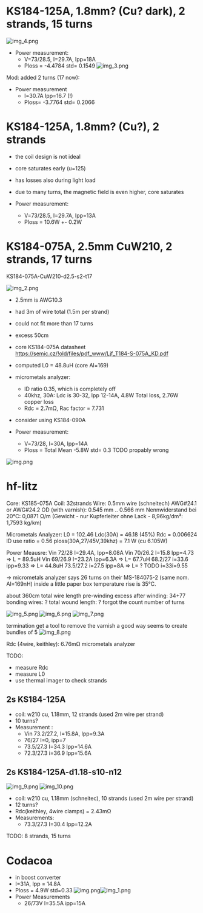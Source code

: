 # KS184-125A, 1.8mm? (Cu? dark), 2 strands, 15 turns
![img_4.png](img_4.webp)
- Power measurement:
  - V=73/28.5, I=29.7A, Ipp=18A
  - Ploss = -4.4784 std= 0.1549
![img_3.png](img_3.webp)

Mod: added 2 turns (17 now):
- Power measurement
  - I=30.7A Ipp=16.7 (!)
  - Ploss= -3.7764 std= 0.2066


# KS184-125A, 1.8mm? (Cu?), 2 strands
- the coil design is not ideal
- core saturates early (u=125)
- has losses also during light load 
- due to many turns, the magnetic field is even higher, core saturates

- Power measurement:
  - V=73/28.5, I=29.7A, Ipp=13A
  - Ploss = 10.6W +- 0.2W

# KS184-075A, 2.5mm CuW210, 2 strands, 17 turns
KS184-075A-CuW210-d2.5-s2-t17

![img_2.png](img_2.webp)

- 2.5mm is AWG10.3
- had 3m of wire total (1.5m per strand)
- could not fit more than 17 turns
- excess 50cm
- core KS184-075A datasheet https://semic.cz/!old/files/pdf_www/Ljf_T184-S-075A_KD.pdf
- computed L0 = 48.8uH (core Al=169)
- micrometals analyzer:
  - ID ratio 0.35, which is completely off
  - 40khz, 30A: Ldc is 30-32, Ipp 12-14A, 4.8W Total loss, 2.76W copper loss
  - Rdc = 2.7mΩ, Rac factor = 7.731
- consider using KS184-090A

- Power measurement:
  - V=73/28, I=30A, Ipp=14A
  - Ploss = Total Mean -5.8W std= 0.3 TODO propably wrong

![img.png](img.webp)



# hf-litz
Core: KS185-075A
Coil: 32strands
  Wire:
    0.5mm wire (schneitech) AWG#24.1 or AWG#24.2
    OD (with varnish): 0.545 mm .. 0.566 mm
    Nennwiderstand  bei 20°C: 0,0871 Ω/m (Gewicht - nur Kupferleiter ohne Lack - 8,96kg/dm³: 1,7593 kg/km)

Micrometals Analyzer:
  L0 = 102.46
  Ldc(30A) = 46.18 (45%)
  Rdc = 0.006624
  ID use ratio = 0.56
  ploss(30A,27/45V,39khz) = 7.1 W (cu 6.105W)

Power Meausre:
Vin 72/28 I=29.4A, Ipp=8.08A 
Vin 70/26.2 I=15.8 Ipp=4.73 => L = 89.5uH
Vin 69/26.9 I=23.2A Ipp=6.3A => L= 67.7uH
68.2/27 i=33.6 ipp=9.33       => L= 44.8uH
73.5/27.2 i=27.5 ipp=8A   => L= ? TODO
i=33i=9.55

-> micrometals analyzer says 26 turns on their MS-184075-2 (same nom. Al=169nH)
inside a little paper box temperature rise is 35°C.

about 360cm total wire length pre-winding
excess after winding: 34+77
bonding wires: ?
total wound length: ?
forgot the count number of turns

![img_5.png](img_5.webp)
![img_6.png](img_6.webp)
![img_7.png](img_7.webp)

termination
get a tool to remove the varnish
a good way seems to create bundles of 5
![img_8.png](img_8.webp)

Rdc (4wire, keithley): 6.76mΩ
  micrometals analyzer

TODO:
- measure Rdc
- measure L0
- use thermal imager to check strands



## 2s KS184-125A
- coil: w210 cu, 1.18mm, 12 strands (used 2m wire per strand)
- 10 turns?
- Measurement :
  - Vin 73.2/27.2, I=15.8A, Ipp=9.3A
  - 76/27 I=0, ipp=7
  - 73.5/27.3 I=34.3 Ipp=14.6A
  - 72.3/27.3 i=36.9 Ipp=15.6A

## 2s KS184-125A-d1.18-s10-n12
![img_9.png](img_9.webp) ![img_10.png](img_10.webp)
- coil: w210 cu, 1.18mm (schneitec), 10 strands (used 2m wire per strand)
- 12 turns?
- Rdc(keithley, 4wire clamps) = 2.43mΩ
- Measurements:
  - 73.3/27.3 I=30.4 Ipp=12.2A


TODO: 8 strands, 15 turns



# Codacoa
- in boost converter
- I=31A, Ipp = 14.8A
- Ploss = 4.9W std=0.33
![img.png](img.webp)![img_1.png](img_1.webp)
- Power Measurements
  - 26/73V I=35.5A ipp=15A